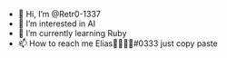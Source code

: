 - 👋 Hi, I’m @Retr0-1337
- 👀 I’m interested in AI 
- 🌱 I’m currently learning Ruby
- 📫 How to reach me Elias🍓🍊🍋🍑#0333 just copy paste
